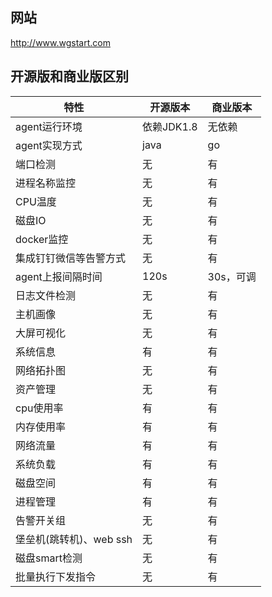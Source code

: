 ## **网站**

<http://www.wgstart.com>



## **开源版和商业版区别**



| 特性                    | 开源版本   | 商业版本  |
| ----------------------- | ---------- | --------- |
| agent运行环境           | 依赖JDK1.8 | 无依赖    |
| agent实现方式           | java       | go        |
| 端口检测                | 无         | 有        |
| 进程名称监控            | 无         | 有        |
| CPU温度                 | 无         | 有        |
| 磁盘IO                  | 无         | 有        |
| docker监控              | 无         | 有        |
| 集成钉钉微信等告警方式  | 无         | 有        |
| agent上报间隔时间       | 120s       | 30s，可调 |
| 日志文件检测            | 无         | 有        |
| 主机画像                | 无         | 有        |
| 大屏可视化              | 无         | 有        |
| 系统信息                | 有         | 有        |
| 网络拓扑图              | 无         | 有        |
| 资产管理                | 无         | 有        |
| cpu使用率               | 有         | 有        |
| 内存使用率              | 有         | 有        |
| 网络流量                | 有         | 有        |
| 系统负载                | 有         | 有        |
| 磁盘空间                | 有         | 有        |
| 进程管理                | 有         | 有        |
| 告警开关组              | 无         | 有        |
| 堡垒机(跳转机)、web ssh | 无         | 有        |
| 磁盘smart检测           | 无         | 有        |
| 批量执行下发指令        | 无         | 有        |





